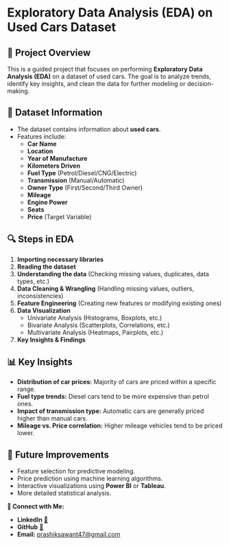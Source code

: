 # Exploratory Data Analysis (EDA) on Used Cars Dataset

## 📌 Project Overview
This is a guided project that focuses on performing **Exploratory Data Analysis (EDA)** on a dataset of used cars. The goal is to analyze trends, identify key insights, and clean the data for further modeling or decision-making.

## 📂 Dataset Information
- The dataset contains information about **used cars**.
- Features include:
  - **Car Name**
  - **Location**
  - **Year of Manufacture**
  - **Kilometers Driven**
  - **Fuel Type** (Petrol/Diesel/CNG/Electric)
  - **Transmission** (Manual/Automatic)
  - **Owner Type** (First/Second/Third Owner)
  - **Mileage**
  - **Engine Power**
  - **Seats**
  - **Price** (Target Variable)

## 🔍 Steps in EDA
1. **Importing necessary libraries**
2. **Reading the dataset**
3. **Understanding the data** (Checking missing values, duplicates, data types, etc.)
4. **Data Cleaning & Wrangling** (Handling missing values, outliers, inconsistencies)
5. **Feature Engineering** (Creating new features or modifying existing ones)
6. **Data Visualization**
   - Univariate Analysis (Histograms, Boxplots, etc.)
   - Bivariate Analysis (Scatterplots, Correlations, etc.)
   - Multivariate Analysis (Heatmaps, Pairplots, etc.)
7. **Key Insights & Findings**

## 📊 Key Insights
- **Distribution of car prices:** Majority of cars are priced within a specific range.
- **Fuel type trends:** Diesel cars tend to be more expensive than petrol ones.
- **Impact of transmission type:** Automatic cars are generally priced higher than manual cars.
- **Mileage vs. Price correlation:** Higher mileage vehicles tend to be priced lower.


## 🚀 Future Improvements
- Feature selection for predictive modeling.
- Price prediction using machine learning algorithms.
- Interactive visualizations using **Power BI** or **Tableau**.
- More detailed statistical analysis.


**🔗 Connect with Me:**
- **LinkedIn** [🔗](https://www.linkedin.com/in/prashik-sawant-ba4610237/)
- **GitHub** [ 🔗](https://github.com/PrashikSawant)
- **Email:** prashiksawant47@gmail.com

